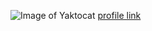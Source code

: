 ![Image of Yaktocat](https://octodex.github.com/images/yaktocat.png)
[profile link](https://github.com/johnaclon)

